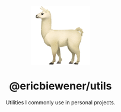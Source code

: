 <p align="center"><img src="./logo.png" width="160" height="160" align="center" /></p>
<h1 align="center">@ericbiewener/utils</h1>

<p align="center">
  Utilities I commonly use in personal projects.
</p>
<br />
